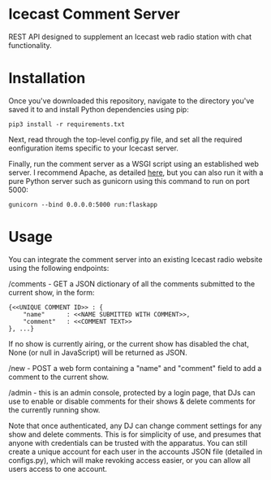 # Icecast Comment Server

REST API designed to supplement an Icecast web radio station with chat functionality. 

# Installation

Once you've downloaded this repository, navigate to the directory you've saved it to and install Python dependencies using pip:

    pip3 install -r requirements.txt

Next, read through the top-level config.py file, and set all the required eonfiguration items specific to your Icecast server.

Finally, run the comment server as a WSGI script using an established web server. I recommend Apache, as detailed [here](https://www.howtoforge.com/tutorial/python-apache-mod_wsgi_ubuntu/), but you can also run it with a pure Python server such as gunicorn using this command to run on port 5000:

    gunicorn --bind 0.0.0.0:5000 run:flaskapp

# Usage

You can integrate the comment server into an existing Icecast radio website using the following endpoints:

/comments - GET a JSON dictionary of all the comments submitted to the current show, in the form:

    {<<UNIQUE COMMENT ID>> : {
        "name"      : <<NAME SUBMITTED WITH COMMENT>>,
        "comment"   : <<COMMENT TEXT>>
    }, ...}

If no show is currently airing, or the current show has disabled the chat, None (or null in JavaScript) will be returned as JSON.

/new - POST a web form containing a "name" and "comment" field to add a comment to the current show.

/admin - this is an admin console, protected by a login page, that DJs can use to enable or disable comments for their shows & delete comments for the currently running show.

Note that once authenticated, any DJ can change comment settings for any show and delete comments. This is for simplicity of use, and presumes that anyone with credentials can be trusted with the apparatus. You can still create a unique account for each user in the accounts JSON file (detailed in configs.py), which will make revoking access easier, or you can allow all users access to one account.
